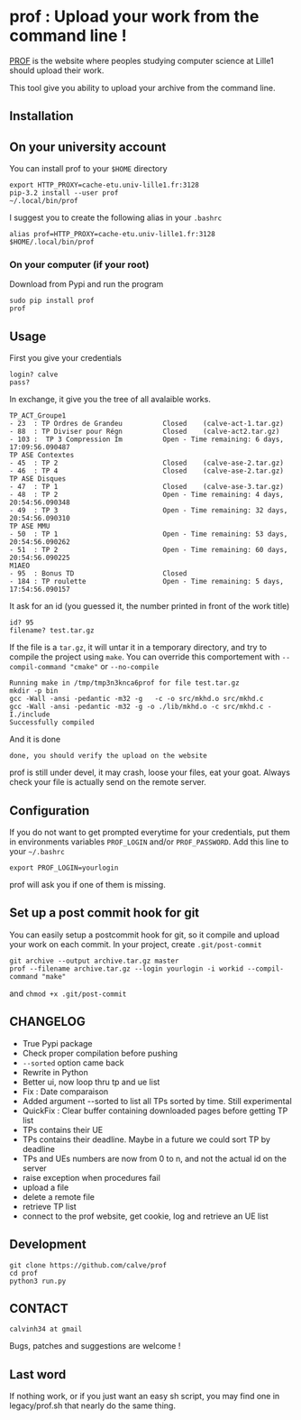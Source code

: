prof : Upload your work from the command line !
===============================================

[PROF] is the website where peoples studying computer science at Lille1 should upload their work.

This tool give you ability to upload your archive from the command line.

## Installation

## On your university account

You can install prof to your ``$HOME`` directory

    export HTTP_PROXY=cache-etu.univ-lille1.fr:3128
    pip-3.2 install --user prof
    ~/.local/bin/prof

I suggest you to create the following alias in your ``.bashrc``

    alias prof=HTTP_PROXY=cache-etu.univ-lille1.fr:3128 $HOME/.local/bin/prof

### On your computer (if your root)

Download from Pypi and run the program

    sudo pip install prof
    prof

## Usage

First you give your credentials

    login? calve
    pass?


In exchange, it give you the tree of all avalaible works.

    TP_ACT_Groupe1
    - 23  : TP Ordres de Grandeu          Closed    (calve-act-1.tar.gz)
    - 88  : TP Diviser pour Régn          Closed    (calve-act2.tar.gz)
    - 103 :  TP 3 Compression Im          Open - Time remaining: 6 days, 17:09:56.090487
    TP ASE Contextes
    - 45  : TP 2                          Closed    (calve-ase-2.tar.gz)
    - 46  : TP 4                          Closed    (calve-ase-2.tar.gz)
    TP ASE Disques
    - 47  : TP 1                          Closed    (calve-ase-3.tar.gz)
    - 48  : TP 2                          Open - Time remaining: 4 days, 20:54:56.090348
    - 49  : TP 3                          Open - Time remaining: 32 days, 20:54:56.090310
    TP ASE MMU
    - 50  : TP 1                          Open - Time remaining: 53 days, 20:54:56.090262
    - 51  : TP 2                          Open - Time remaining: 60 days, 20:54:56.090225
    M1AEO
    - 95  : Bonus TD                      Closed
    - 184 : TP roulette                   Open - Time remaining: 5 days, 17:54:56.090157


It ask for an id (you guessed it, the number printed in front of the work title)

    id? 95
    filename? test.tar.gz

If the file is a ``tar.gz``, it will untar it in a temporary directory, and try to compile the project using ``make``. You can override this comportement with ``--compil-command "cmake"`` or ``--no-compile``

    Running make in /tmp/tmp3n3knca6prof for file test.tar.gz
    mkdir -p bin
    gcc -Wall -ansi -pedantic -m32 -g   -c -o src/mkhd.o src/mkhd.c
    gcc -Wall -ansi -pedantic -m32 -g -o ./lib/mkhd.o -c src/mkhd.c -I./include
    Successfully compiled

And it is done

    done, you should verify the upload on the website

prof is still under devel, it may crash, loose your files, eat your goat.
Always check your file is actually send on the remote server.

[PROF]: https://prof.fil.univ-lille1.fr


## Configuration

If you do not want to get prompted everytime for your credentials, put them in environments variables ``PROF_LOGIN`` and/or ``PROF_PASSWORD``.
Add this line to your ``~/.bashrc``

    export PROF_LOGIN=yourlogin

prof will ask you if one of them is missing.

## Set up a post commit hook for git

You can easily setup a postcommit hook for git, so it compile and upload your work on each commit.
In your project, create ``.git/post-commit``

    git archive --output archive.tar.gz master
    prof --filename archive.tar.gz --login yourlogin -i workid --compil-command "make"

and ``chmod +x .git/post-commit``

## CHANGELOG

 - True Pypi package
 - Check proper compilation before pushing
 - ``--sorted`` option came back
 - Rewrite in Python
 - Better ui, now loop thru tp and ue list
 - Fix : Date comparaison
 - Added argument --sorted to list all TPs sorted by time. Still experimental
 - QuickFix : Clear buffer containing downloaded pages before getting TP list
 - TPs contains their UE
 - TPs contains their deadline. Maybe in a future we could sort TP by deadline
 - TPs and UEs numbers are now from 0 to n, and not the actual id on the server
 - raise exception when procedures fail
 - upload a file
 - delete a remote file
 - retrieve TP list
 - connect to the prof website, get cookie, log and retrieve an UE list

## Development

    git clone https://github.com/calve/prof
    cd prof
    python3 run.py

## CONTACT

    calvinh34 at gmail

Bugs, patches and suggestions are welcome !

## Last word

If nothing work, or if you just want an easy sh script, you may find one in legacy/prof.sh that nearly do the same thing.
